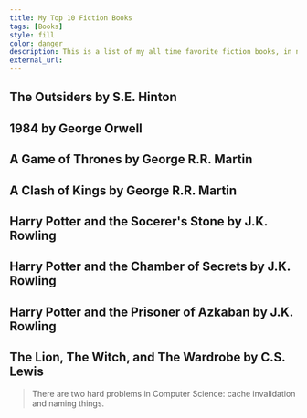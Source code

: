 ```yaml
---
title: My Top 10 Fiction Books
tags: [Books]
style: fill
color: danger
description: This is a list of my all time favorite fiction books, in no particular order.
external_url: 
---
```


## The Outsiders by S.E. Hinton

## 1984 by George Orwell

## A Game of Thrones by George R.R. Martin

## A Clash of Kings by George R.R. Martin

## Harry Potter and the Socerer's Stone by J.K. Rowling

## Harry Potter and the Chamber of Secrets by J.K. Rowling

## Harry Potter and the Prisoner of Azkaban by J.K. Rowling

## The Lion, The Witch, and The Wardrobe by C.S. Lewis

> There are two hard problems in Computer Science: cache invalidation and naming things.